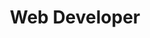 ---
layout: default
title: Web Developer
company: Georgia Institute of Technology
location: Atlanta, Georgia
tenure: May 2012 - August 2013
description: "Built and managed a portfolio of websites for one of the world's top rated computer science schools. Taught web development classes to aspiring young software engineers."
order: 30
---